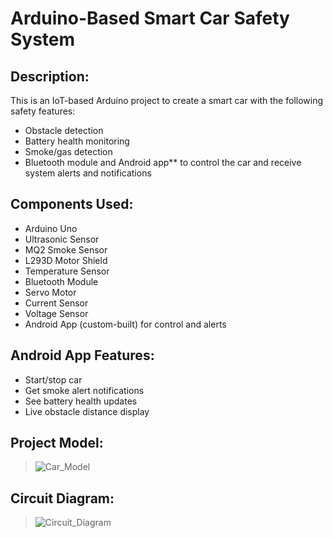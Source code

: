 # Arduino-Based Smart Car Safety System

## Description:
This is an IoT-based Arduino project to create a smart car with the following safety features:
- Obstacle detection
- Battery health monitoring
- Smoke/gas detection
- Bluetooth module and Android app** to control the car and receive system alerts and notifications


##  Components Used:
- Arduino Uno
- Ultrasonic Sensor
- MQ2 Smoke Sensor
- L293D Motor Shield
- Temperature Sensor
- Bluetooth Module
- Servo Motor
- Current Sensor
- Voltage Sensor
- Android App (custom-built) for control and alerts

## Android App Features:
- Start/stop car
- Get smoke alert notifications
- See battery health updates
- Live obstacle distance display


## Project Model:
> ![Car_Model](https://github.com/user-attachments/assets/851b0217-a1e3-4fa4-92c3-1699a707fe9a)

## Circuit Diagram:
>![Circuit_Diagram](https://github.com/user-attachments/assets/e1cd4978-9fe9-41b7-8218-eb54a7e49cf5)
